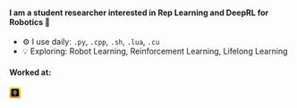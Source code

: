 #### I am a student researcher interested in Rep Learning and DeepRL for Robotics 🤖

- ⚙️ I use daily: `.py`, `.cpp`, `.sh`, `.lua`, `.cu`
- 💡 Exploring: Robot Learning, Reinforcement Learning, Lifelong Learning

#### Worked at:
<a href="https://roborisen.com/company/education.php">
  <img src="./assests/roborisen.png" alt="Pingpong Robotics" width="20" height="20">
</a>
